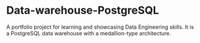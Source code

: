 # Data-warehouse-PostgreSQL
A portfolio project for learning and showcasing Data Engineering skills. It is a PostgreSQL data warehouse with a medallion-type architecture.
